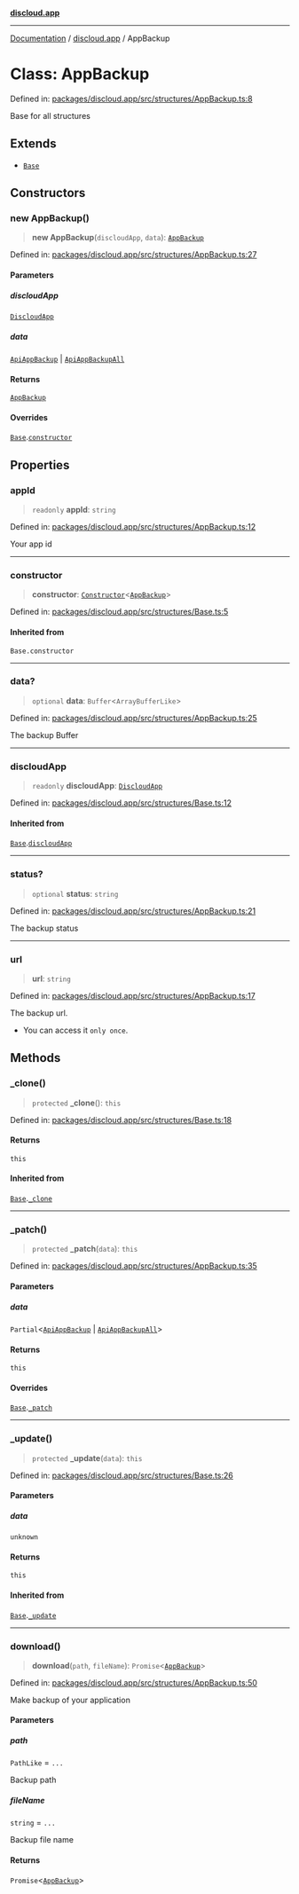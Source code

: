 [**discloud.app**](../README.md)

***

[Documentation](../../packages.md) / [discloud.app](../README.md) / AppBackup

# Class: AppBackup

Defined in: [packages/discloud.app/src/structures/AppBackup.ts:8](https://github.com/discloud/discloud.app/blob/1458affc9a022eb2fc5fe37e7b3b002130b2fdad/packages/discloud.app/src/structures/AppBackup.ts#L8)

Base for all structures

## Extends

- [`Base`](Base.md)

## Constructors

### new AppBackup()

> **new AppBackup**(`discloudApp`, `data`): [`AppBackup`](AppBackup.md)

Defined in: [packages/discloud.app/src/structures/AppBackup.ts:27](https://github.com/discloud/discloud.app/blob/1458affc9a022eb2fc5fe37e7b3b002130b2fdad/packages/discloud.app/src/structures/AppBackup.ts#L27)

#### Parameters

##### discloudApp

[`DiscloudApp`](DiscloudApp.md)

##### data

[`ApiAppBackup`](../interfaces/ApiAppBackup.md) | [`ApiAppBackupAll`](../interfaces/ApiAppBackupAll.md)

#### Returns

[`AppBackup`](AppBackup.md)

#### Overrides

[`Base`](Base.md).[`constructor`](Base.md#constructors)

## Properties

### appId

> `readonly` **appId**: `string`

Defined in: [packages/discloud.app/src/structures/AppBackup.ts:12](https://github.com/discloud/discloud.app/blob/1458affc9a022eb2fc5fe37e7b3b002130b2fdad/packages/discloud.app/src/structures/AppBackup.ts#L12)

Your app id

***

### constructor

> **constructor**: [`Constructor`](../interfaces/Constructor.md)\<[`AppBackup`](AppBackup.md)\>

Defined in: [packages/discloud.app/src/structures/Base.ts:5](https://github.com/discloud/discloud.app/blob/1458affc9a022eb2fc5fe37e7b3b002130b2fdad/packages/discloud.app/src/structures/Base.ts#L5)

#### Inherited from

`Base.constructor`

***

### data?

> `optional` **data**: `Buffer`\<`ArrayBufferLike`\>

Defined in: [packages/discloud.app/src/structures/AppBackup.ts:25](https://github.com/discloud/discloud.app/blob/1458affc9a022eb2fc5fe37e7b3b002130b2fdad/packages/discloud.app/src/structures/AppBackup.ts#L25)

The backup Buffer

***

### discloudApp

> `readonly` **discloudApp**: [`DiscloudApp`](DiscloudApp.md)

Defined in: [packages/discloud.app/src/structures/Base.ts:12](https://github.com/discloud/discloud.app/blob/1458affc9a022eb2fc5fe37e7b3b002130b2fdad/packages/discloud.app/src/structures/Base.ts#L12)

#### Inherited from

[`Base`](Base.md).[`discloudApp`](Base.md#discloudapp-1)

***

### status?

> `optional` **status**: `string`

Defined in: [packages/discloud.app/src/structures/AppBackup.ts:21](https://github.com/discloud/discloud.app/blob/1458affc9a022eb2fc5fe37e7b3b002130b2fdad/packages/discloud.app/src/structures/AppBackup.ts#L21)

The backup status

***

### url

> **url**: `string`

Defined in: [packages/discloud.app/src/structures/AppBackup.ts:17](https://github.com/discloud/discloud.app/blob/1458affc9a022eb2fc5fe37e7b3b002130b2fdad/packages/discloud.app/src/structures/AppBackup.ts#L17)

The backup url.
- You can access it `only once`.

## Methods

### \_clone()

> `protected` **\_clone**(): `this`

Defined in: [packages/discloud.app/src/structures/Base.ts:18](https://github.com/discloud/discloud.app/blob/1458affc9a022eb2fc5fe37e7b3b002130b2fdad/packages/discloud.app/src/structures/Base.ts#L18)

#### Returns

`this`

#### Inherited from

[`Base`](Base.md).[`_clone`](Base.md#_clone)

***

### \_patch()

> `protected` **\_patch**(`data`): `this`

Defined in: [packages/discloud.app/src/structures/AppBackup.ts:35](https://github.com/discloud/discloud.app/blob/1458affc9a022eb2fc5fe37e7b3b002130b2fdad/packages/discloud.app/src/structures/AppBackup.ts#L35)

#### Parameters

##### data

`Partial`\<[`ApiAppBackup`](../interfaces/ApiAppBackup.md) \| [`ApiAppBackupAll`](../interfaces/ApiAppBackupAll.md)\>

#### Returns

`this`

#### Overrides

[`Base`](Base.md).[`_patch`](Base.md#_patch)

***

### \_update()

> `protected` **\_update**(`data`): `this`

Defined in: [packages/discloud.app/src/structures/Base.ts:26](https://github.com/discloud/discloud.app/blob/1458affc9a022eb2fc5fe37e7b3b002130b2fdad/packages/discloud.app/src/structures/Base.ts#L26)

#### Parameters

##### data

`unknown`

#### Returns

`this`

#### Inherited from

[`Base`](Base.md).[`_update`](Base.md#_update)

***

### download()

> **download**(`path`, `fileName`): `Promise`\<[`AppBackup`](AppBackup.md)\>

Defined in: [packages/discloud.app/src/structures/AppBackup.ts:50](https://github.com/discloud/discloud.app/blob/1458affc9a022eb2fc5fe37e7b3b002130b2fdad/packages/discloud.app/src/structures/AppBackup.ts#L50)

Make backup of your application

#### Parameters

##### path

`PathLike` = `...`

Backup path

##### fileName

`string` = `...`

Backup file name

#### Returns

`Promise`\<[`AppBackup`](AppBackup.md)\>
